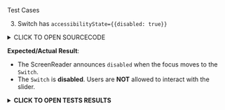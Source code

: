 Test Cases

3. Switch has `accessibilityState={{disabled: true}}`

<details><summary>CLICK TO OPEN SOURCECODE</summary>
<p>

Full SourceCode Available at https://github.com/fabriziobertoglio1987/ReactNativeAwesomeProject/blob/switch-component-does-not-disable-click/App.js

```javascript
```

</p>
</details>

**Expected/Actual Result**:
- The ScreenReader announces `disabled` when the focus moves to the `Switch`.
- The `Switch` is **disabled**. Users are **NOT** allowed to interact with the slider.

**<details><summary>CLICK TO OPEN TESTS RESULTS</summary>**
<p>

<video src="" width="1000" />

</p>
</details>
